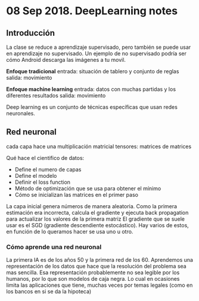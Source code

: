 # 08 Sep 2018. DeepLearning notes

## Introducción

La clase se reduce a aprendizaje supervisado, pero también se puede usar en aprendizaje no supervisado.
Un ejemplo de no supervisado podría ser cómo Android descarga las imágenes a tu movil.

**Enfoque tradicional**
entrada: situación de tablero y conjunto de reglas
salida: movimiento

**Enfoque machine learning**
entrada: datos con muchas partidas y los diferentes resultados
salida: movimiento

Deep learning es un conjunto de técnicas específicas que usan redes neuronales.

## Red neuronal
cada capa hace una multiplicación matricial
tensores: matrices de matrices

Qué hace el cientifico de datos:
- Define el numero de capas
- Define el modelo
- Definir el loss function
- Método de optimización que se usa para obtener el mínimo
- Cómo se inicializan las matrices en el primer paso

La capa inicial genera números de manera aleatoria. Como la primera estimación era incorrecta, calcula el gradiente y ejecuta  back propagation para actualizar los valores de la primera matriz
El gradiente que se suele usar es el SGD (gradiente descendiente estocástico). Hay varios de estos, en función de lo queramos hacer se usa uno u otro.


### Cómo aprende una red neuronal
La primera IA es de los años 50 y la primera red de los 60.
Aprendemos una representación de los datos que hace que la resolución del problema sea mas sencilla.
Esa representación probablemente no sea legible por los humanos, por lo que son modelos de caja negra. Lo cual en ocasiones limita las aplicaciones que tiene, muchas veces por temas legales (como en los bancos en si se da la hipoteca)
